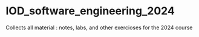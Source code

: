 # IOD_software_engineering_2024
Collects all material : notes,  labs, and other exercioses for the 2024 course
